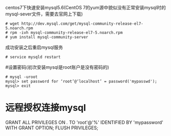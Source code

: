 centos7下快速安装mysql5.6(CentOS 7的yum源中貌似没有正常安装mysql时的mysql-sever文件，需要去官网上下载)
```
# wget http://dev.mysql.com/get/mysql-community-release-el7-5.noarch.rpm
# rpm -ivh mysql-community-release-el7-5.noarch.rpm
# yum install mysql-community-server
```
成功安装之后重启mysql服务
```
# service mysqld restart
```
#设置密码(初次安装mysql是root账户是没有密码的)
```
# mysql -uroot
mysql> set password for ‘root’@‘localhost’ = password('mypasswd');
mysql> exit
```
# 远程授权连接mysql
GRANT ALL PRIVILEGES ON *.* TO 'root'@'%' IDENTIFIED BY 'mypassword' WITH GRANT OPTION;
FLUSH PRIVILEGES;


